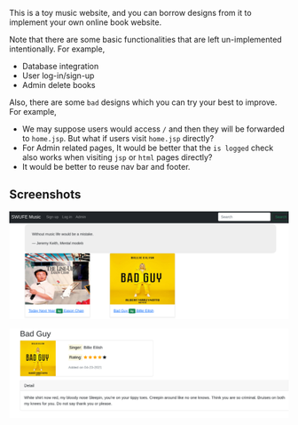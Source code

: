 This is a toy music website, and you can borrow designs from it to implement your own online book website.

Note that there are some basic functionalities that are left un-implemented intentionally. For example,
- Database integration
- User log-in/sign-up
- Admin delete books

Also, there are some `bad` designs which you can try your best to improve. For example, 
- We may suppose users would access `/` and then they will be forwarded to `home.jsp`. But what if users visit `home.jsp` directly?
- For Admin related pages, It would be better that the `is logged` check also works when visiting `jsp` or `html` pages directly? 
- It would be better to reuse nav bar and footer.

## Screenshots
![screen 1](screenshot/1.png)

![screen 2](screenshot/2.png)